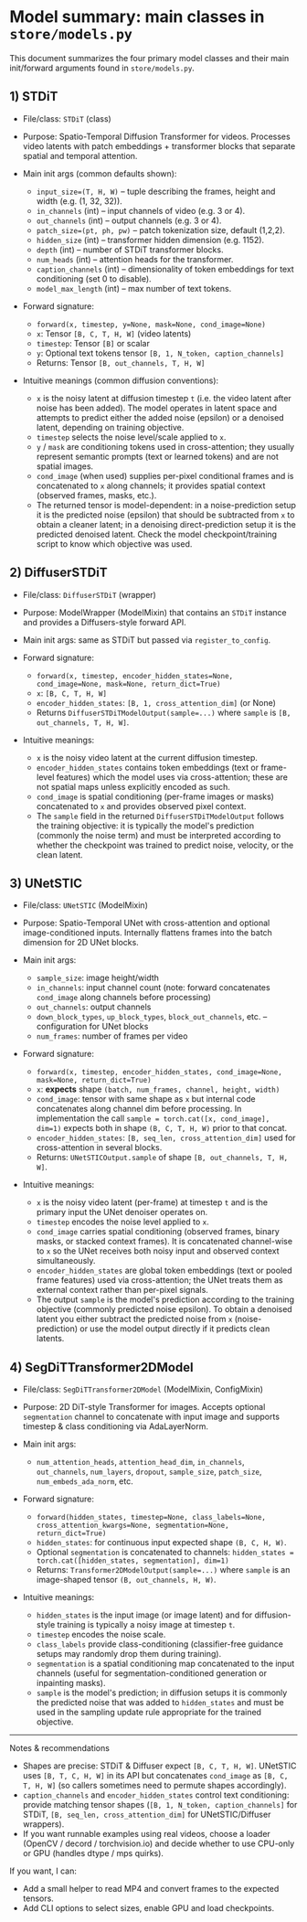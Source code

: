 # Model summary: main classes in `store/models.py`

This document summarizes the four primary model classes and their main init/forward arguments found in `store/models.py`.

## 1) STDiT

- File/class: `STDiT` (class)
- Purpose: Spatio-Temporal Diffusion Transformer for videos. Processes video latents with patch embeddings + transformer blocks that separate spatial and temporal attention.
- Main init args (common defaults shown):
  - `input_size=(T, H, W)` – tuple describing the frames, height and width (e.g. (1, 32, 32)).
  - `in_channels` (int) – input channels of video (e.g. 3 or 4).
  - `out_channels` (int) – output channels (e.g. 3 or 4).
  - `patch_size=(pt, ph, pw)` – patch tokenization size, default (1,2,2).
  - `hidden_size` (int) – transformer hidden dimension (e.g. 1152).
  - `depth` (int) – number of STDiT transformer blocks.
  - `num_heads` (int) – attention heads for the transformer.
  - `caption_channels` (int) – dimensionality of token embeddings for text conditioning (set 0 to disable).
  - `model_max_length` (int) – max number of text tokens.
- Forward signature:
  - `forward(x, timestep, y=None, mask=None, cond_image=None)`
  - `x`: Tensor `[B, C, T, H, W]` (video latents)
  - `timestep`: Tensor `[B]` or scalar
  - `y`: Optional text tokens tensor `[B, 1, N_token, caption_channels]`
  - Returns: Tensor `[B, out_channels, T, H, W]`

 - Intuitive meanings (common diffusion conventions):
   - `x` is the noisy latent at diffusion timestep `t` (i.e. the video latent after noise has been added). The model operates in latent space and attempts to predict either the added noise (epsilon) or a denoised latent, depending on training objective.
   - `timestep` selects the noise level/scale applied to `x`.
   - `y` / `mask` are conditioning tokens used in cross-attention; they usually represent semantic prompts (text or learned tokens) and are not spatial images.
   - `cond_image` (when used) supplies per-pixel conditional frames and is concatenated to `x` along channels; it provides spatial context (observed frames, masks, etc.).
   - The returned tensor is model-dependent: in a noise-prediction setup it is the predicted noise (epsilon) that should be subtracted from `x` to obtain a cleaner latent; in a denoising direct-prediction setup it is the predicted denoised latent. Check the model checkpoint/training script to know which objective was used.

## 2) DiffuserSTDiT

- File/class: `DiffuserSTDiT` (wrapper)
- Purpose: ModelWrapper (ModelMixin) that contains an `STDiT` instance and provides a Diffusers-style forward API.
- Main init args: same as STDiT but passed via `register_to_config`.
- Forward signature:
  - `forward(x, timestep, encoder_hidden_states=None, cond_image=None, mask=None, return_dict=True)`
  - `x`: `[B, C, T, H, W]`
  - `encoder_hidden_states`: `[B, 1, cross_attention_dim]` (or None)
  - Returns `DiffuserSTDiTModelOutput(sample=...)` where `sample` is `[B, out_channels, T, H, W]`.

 - Intuitive meanings:
   - `x` is the noisy video latent at the current diffusion timestep.
   - `encoder_hidden_states` contains token embeddings (text or frame-level features) which the model uses via cross-attention; these are not spatial maps unless explicitly encoded as such.
   - `cond_image` is spatial conditioning (per-frame images or masks) concatenated to `x` and provides observed pixel context.
   - The `sample` field in the returned `DiffuserSTDiTModelOutput` follows the training objective: it is typically the model's prediction (commonly the noise term) and must be interpreted according to whether the checkpoint was trained to predict noise, velocity, or the clean latent.

## 3) UNetSTIC

- File/class: `UNetSTIC` (ModelMixin)
- Purpose: Spatio-Temporal UNet with cross-attention and optional image-conditioned inputs. Internally flattens frames into the batch dimension for 2D UNet blocks.
- Main init args:
  - `sample_size`: image height/width
  - `in_channels`: input channel count (note: forward concatenates `cond_image` along channels before processing)
  - `out_channels`: output channels
  - `down_block_types`, `up_block_types`, `block_out_channels`, etc. – configuration for UNet blocks
  - `num_frames`: number of frames per video
- Forward signature:
  - `forward(x, timestep, encoder_hidden_states, cond_image=None, mask=None, return_dict=True)`
  - `x`: **expects** shape `(batch, num_frames, channel, height, width)`
  - `cond_image`: tensor with same shape as `x` but internal code concatenates along channel dim before processing. In implementation the call `sample = torch.cat([x, cond_image], dim=1)` expects both in shape `(B, C, T, H, W)` prior to that concat.
  - `encoder_hidden_states`: `[B, seq_len, cross_attention_dim]` used for cross-attention in several blocks.
  - Returns: `UNetSTICOutput.sample` of shape `[B, out_channels, T, H, W]`.

 - Intuitive meanings:
   - `x` is the noisy video latent (per-frame) at timestep `t` and is the primary input the UNet denoiser operates on.
   - `timestep` encodes the noise level applied to `x`.
   - `cond_image` carries spatial conditioning (observed frames, binary masks, or stacked context frames). It is concatenated channel-wise to `x` so the UNet receives both noisy input and observed context simultaneously.
   - `encoder_hidden_states` are global token embeddings (text or pooled frame features) used via cross-attention; the UNet treats them as external context rather than per-pixel signals.
   - The output `sample` is the model's prediction according to the training objective (commonly predicted noise epsilon). To obtain a denoised latent you either subtract the predicted noise from `x` (noise-prediction) or use the model output directly if it predicts clean latents.

## 4) SegDiTTransformer2DModel

- File/class: `SegDiTTransformer2DModel` (ModelMixin, ConfigMixin)
- Purpose: 2D DiT-style Transformer for images. Accepts optional `segmentation` channel to concatenate with input image and supports timestep & class conditioning via AdaLayerNorm.
- Main init args:
  - `num_attention_heads`, `attention_head_dim`, `in_channels`, `out_channels`, `num_layers`, `dropout`, `sample_size`, `patch_size`, `num_embeds_ada_norm`, etc.
- Forward signature:
  - `forward(hidden_states, timestep=None, class_labels=None, cross_attention_kwargs=None, segmentation=None, return_dict=True)`
  - `hidden_states`: for continuous input expected shape `(B, C, H, W)`.
  - Optional `segmentation` is concatenated to channels: `hidden_states = torch.cat([hidden_states, segmentation], dim=1)`
  - Returns: `Transformer2DModelOutput(sample=...)` where `sample` is an image-shaped tensor `(B, out_channels, H, W)`.

 - Intuitive meanings:
   - `hidden_states` is the input image (or image latent) and for diffusion-style training is typically a noisy image at timestep `t`.
   - `timestep` encodes the noise scale.
   - `class_labels` provide class-conditioning (classifier-free guidance setups may randomly drop them during training).
   - `segmentation` is a spatial conditioning map concatenated to the input channels (useful for segmentation-conditioned generation or inpainting masks).
   - `sample` is the model's prediction; in diffusion setups it is commonly the predicted noise that was added to `hidden_states` and must be used in the sampling update rule appropriate for the trained objective.

---

Notes & recommendations
- Shapes are precise: STDiT & Diffuser expect `[B, C, T, H, W]`. UNetSTIC uses `[B, T, C, H, W]` in its API but concatenates `cond_image` as `[B, C, T, H, W]` (so callers sometimes need to permute shapes accordingly).
- `caption_channels` and `encoder_hidden_states` control text conditioning: provide matching tensor shapes (`[B, 1, N_token, caption_channels]` for STDiT, `[B, seq_len, cross_attention_dim]` for UNetSTIC/Diffuser wrappers).
- If you want runnable examples using real videos, choose a loader (OpenCV / decord / torchvision.io) and decide whether to use CPU-only or GPU (handles dtype / mps quirks).

If you want, I can:
- Add a small helper to read MP4 and convert frames to the expected tensors.
- Add CLI options to select sizes, enable GPU and load checkpoints.
